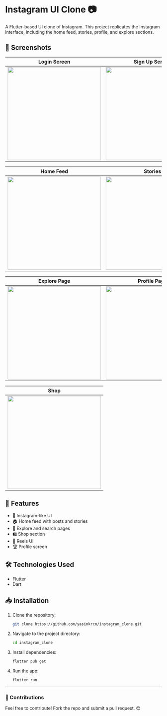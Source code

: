 # Instagram UI Clone 📷

A Flutter-based UI clone of Instagram. This project replicates the Instagram interface, including the home feed, stories, profile, and explore sections.

## 📸 Screenshots

| Login Screen | Sign Up Screen | Phone Verification |
|------------|------------|------------|
| <img src='https://user-images.githubusercontent.com/57758337/196930156-c5813bbc-42b6-49fe-8b89-bad3d3cc8e45.png' width="300" /> | <img src='https://user-images.githubusercontent.com/57758337/196930169-79ad1845-498c-450d-a995-19098745f029.png' width="300" /> | <img src='https://user-images.githubusercontent.com/57758337/196930188-8727a1ab-40fd-495b-af11-ab6142cc7a42.png' width="300" /> |

| Home Feed | Stories | Post Detail |
|------------|------------|------------|
| <img src='https://user-images.githubusercontent.com/57758337/198905370-bde48602-ef82-40f6-91ee-8f8c992f63c4.png' width="300" /> | <img src='https://user-images.githubusercontent.com/57758337/198905374-5dfc473c-297b-4896-ba75-be4cf7a807b4.png' width="300" /> | <img src='https://user-images.githubusercontent.com/57758337/197356163-b1adeca2-3735-48dc-bb63-2bfffb9461a9.png' width="300" /> |

| Explore Page | Profile Page | Reels |
|------------|------------|------------|
| <img src='https://user-images.githubusercontent.com/57758337/198905384-d7e35d43-eeee-4be8-ace1-e50233fc6cef.png' width="300" /> | <img src='https://user-images.githubusercontent.com/57758337/198905386-3029da80-fad0-49f0-9dee-ab2fcb42fbb7.png' width="300" /> | <img src='https://user-images.githubusercontent.com/57758337/198905341-38af1fd0-49f9-41fa-90fd-e0f2525ab530.png' width="300" /> |

| Shop |
|------------|
| <img src='https://user-images.githubusercontent.com/57758337/197356167-75de9b46-b6ed-4554-8fe2-77b14ac5a4ac.png' width="300" /> |

## 🚀 Features
- 📸 Instagram-like UI
- 🏠 Home feed with posts and stories
- 🔎 Explore and search pages
- 🛍️ Shop section
- 🎥 Reels UI
- 🏆 Profile screen

## 🛠️ Technologies Used
- Flutter
- Dart

## 📥 Installation
1. Clone the repository:
   ```sh
   git clone https://github.com/yasinkrcn/instagram_clone.git
   ```
2. Navigate to the project directory:
   ```sh
   cd instagram_clone
   ```
3. Install dependencies:
   ```sh
   flutter pub get
   ```
4. Run the app:
   ```sh
   flutter run
   ```


---
### 📩 Contributions
Feel free to contribute! Fork the repo and submit a pull request. 😊

